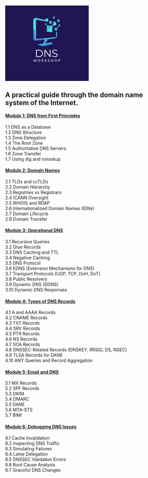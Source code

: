 ![DNS-Workshop Logo](DNS-Workshop-Logo-small.png)

## A practical guide through the domain name system of the Internet. 

#### [Module 1: DNS from First Principles](https://github.garrettspear.info/c168/pages/DNS-Workshop/DNS_Workshop_Module_1.md)
1.1 DNS as a Database  
1.2 DNS Structure  
1.3 Zone Delegation  
1.4 The Root Zone  
1.5 Authoritative DNS Servers  
1.6 Zone Transfer  
1.7 Using dig and nslookup  

#### [Module 2: Domain Names](https://github.garrettspear.info/c168/pages/DNS-Workshop/DNS_Workshop_Module_2.md)
2.1 TLDs and ccTLDs  
2.2 Domain Hierarchy  
2.3 Registries vs Registrars  
2.4 ICANN Oversight  
2.5 WHOIS and RDAP  
2.6 Internationalized Domain Names (IDNs)  
2.7 Domain Lifecycle  
2.8 Domain Transfer  

#### [Module 3: Operational DNS](https://github.garrettspear.info/c168/pages/DNS-Workshop/DNS_Workshop_Module_3.md)
3.1 Recursive Queries  
3.2 Glue Records  
3.3 DNS Caching and TTL  
3.4 Negative Caching  
3.5 DNS Protocol  
3.6 EDNS (Extension Mechanisms for DNS)  
3.7 Transport Protocols (UDP, TCP, DoH, DoT)  
3.8 Public Resolvers  
3.9 Dynamic DNS (DDNS)  
3.10 Dynamic DNS Responses  

#### [Module 4: Types of DNS Records](https://github.garrettspear.info/c168/pages/DNS-Workshop/DNS_Workshop_Module_4.md)
4.1 A and AAAA Records  
4.2 CNAME Records  
4.3 TXT Records  
4.4 SRV Records  
4.5 PTR Records  
4.6 NS Records  
4.7 SOA Records  
4.8 DNSSEC-Related Records (DNSKEY, RRSIG, DS, NSEC)  
4.9 TLSA Records for DANE  
4.10 ANY Queries and Record Aggregation  

#### [Module 5: Email and DNS](https://github.garrettspear.info/c168/pages/DNS-Workshop/DNS_Workshop_Module_5.md)
5.1 MX Records  
5.2 SPF Records  
5.3 DKIM  
5.4 DMARC  
5.5 DANE  
5.6 MTA-STS  
5.7 BIMI  

#### [Module 6: Debugging DNS Issues](https://github.garrettspear.info/c168/pages/DNS-Workshop/DNS_Workshop_Module_6.md)
6.1 Cache Invalidation  
6.2 Inspecting DNS Traffic  
6.3 Simulating Failures  
6.4 Lame Delegation  
6.5 DNSSEC Validation Errors  
6.6 Root Cause Analysis  
6.7 Graceful DNS Changes  